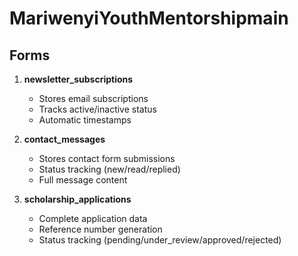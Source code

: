 # MariwenyiYouthMentorshipmain

##   Forms

1. **newsletter_subscriptions**
   - Stores email subscriptions
   - Tracks active/inactive status
   - Automatic timestamps

2. **contact_messages**
   - Stores contact form submissions
   - Status tracking (new/read/replied)
   - Full message content

3. **scholarship_applications**
   - Complete application data
   - Reference number generation
   - Status tracking (pending/under_review/approved/rejected)


